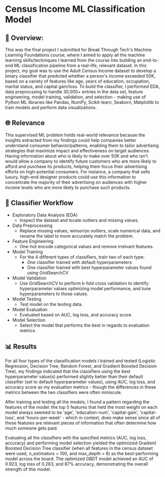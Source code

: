 # Census Income ML Classification Model 

## 📑 Overview:
This was the final project I submitted for Break Through Tech's Machine Learning Foundations course, where I aimed to apply all the machine learning skills/techniques I learned from the course into building an end-to-end ML classification pipeline from a real-life, relevant dataset. In this project, my goal was to use the Adult Census Income dataset to develop a binary classifier that predicted whether a person's income exceeded 50K, based on a variety of features like age, years of education, occupation, marital status, and capital gain/loss. To build the classifier, I performed EDA, data preprocssing to handle 30,000+ entries in the data set, feature engineering, model training, validation, and selection - making use of Python ML libraries like Pandas, NumPy, Scikit-learn, Seaborn, Matplotlib to train models and perform data visualizations. 

## 🌐 Relevance 
This supervised ML problem holds real-world relevance because the insights extracted from my findings could help companies better understand consumer behavior/patterns, enabling them to tailor advertising strategies that maximize impact and effectiveness on target audiences. Having information about who is likely to make over 50K and who isn't would allow a company to identify future customers who are more likely to afford and purchase its products, helping them focus their advertising efforts on high-potential consumers. For instance, a company that sells luxury, high-end designer products could use this information to concentrate the majority of their advertising on audiences with higher income levels who are more likely to purchase such products.

## 🧮 Classifier Workflow
- Exploratory Data Analysis (EDA)
  - Inspect the dataset and locate outliers and missing values.
- Data Preprocessing
  - Replace missing values, winsorize outliers, scale numerical data, and rename the label to more accurately match the problem.
- Feature Engineering
  - One-hot encode categorical values and remove irrelvant features.
- Model Training
  - For the 4 different types of classifiers, train two of each type:
    - One classifier trained with default hyperparameters
    - One classifier trained with best hyperparameter values found using GridSearchCV
- Model Validation
  - Use GridSearchCV to perform k-fold cross validation to identify hyperparameter values optimizing model performance, and tune hyperparameters to those values.
- Model Testing
  - Test model on the testing data.
- Model Evaluation
  - Evaluated based on AUC, log loss, and accuracy score.
- Model Selection
  - Select the model that performs the best in regards to evaluation metrics.

## 📊 Results 
For all four types of the classification models I trained and tested (Logistic Regression, Decision Tree, Random Forest, and Gradient Boosted Decision Tree), my findings indicated that the classifiers using the best hyperparameter value(s) performed slightly better than their default classifier (set to default hyperparameter values), using AUC, log loss, and accuracy score as my evaluation metrics - though the differences in these metrics between the two classifiers were often miniscule. 

After training and testing all the models, I found a pattern regarding the features of the model: the top 5 features that held the most weight on each model always seemed to be 'age', 'education-num', 'capital-gain', 'capital-loss', and 'hours-per-week' - which in context, does make sense since all of these features are relevant pieces of information that often determine how much someone gets paid. 

Evaluating all the classifiers with the specified metrics (AUC, log loss, accuracy) and performing model selection yielded the optimizied Gradient Boosted Decision Tree classifier (when all features in the census dataset were used, n_estimators = 100, and max_depth = 6) as the best-performing model across the board. The optimized GBDT model achieved an AUC of 0.923, log loss of 0.283, and 87% accuracy, demonstrating the overall strength of this model.
